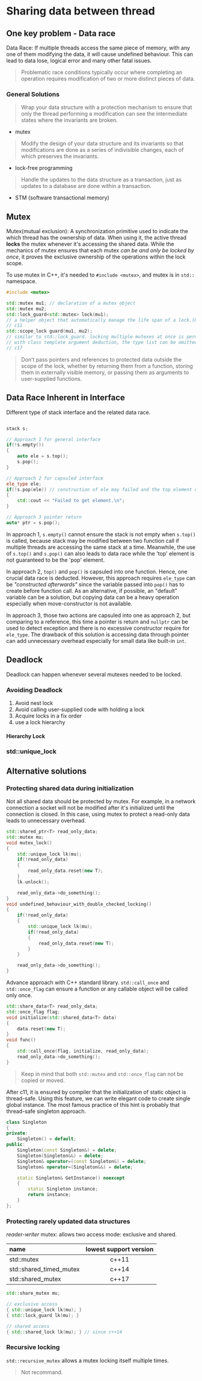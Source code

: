 # Sharing data between thread

## One key problem - Data race

Data Race: If multiple threads access the same piece of memory, with any one of them modifying the data, it will cause undefined behaviour. This can lead to data lose, logical error and many other fatal issues.

> Problematic race conditions typically occur where completing an operation requires modification of two or more distinct pieces of data.

### General Solutions

> Wrap your data structure with a protection mechanism to ensure that only the thread performing a modification can see the intermediate states where the invariants are broken.

- mutex

> Modify the design of your data structure and its invariants so that modifications are done as a series of indivisible changes, each of which preserves the invariants.

- lock-free programming

> Handle the updates to the data structure as a transaction, just as updates to a database are done within a transaction.

- STM (software transactional memory)

## Mutex

Mutex(mutual exclusion): A synchronization primitive used to indicate the which thread has the ownership of data. When using it, the active thread **locks** the mutex whenever it's accessing the shared data. While the mechanics of mutex ensures that each mutex *can be and only be locked by once*, it proves the exclusive ownership of the operations within the lock scope.

To use mutex in C++, it's needed to `#include <mutex>`, and mutex is in `std::` namespace.

```c++
#include <mutex>

std::mutex mu1; // declaration of a mutex object
std::mutex mu2;
std::lock_guard<std::mutex> lock(mu1);
// a helper object that automatically manage the life span of a lock.(RAII)
// c11
std::scope_lock guard(mu1, mu2);
// similar to std::lock_guard. locking multiple mutexes at once is permitted.(RAII)
// with class template argument deduction, the type list can be omitted
// c17
```

> Don’t pass pointers and references to protected data outside the scope of the lock, whether by returning them from a function, storing them in externally visible memory, or passing them as arguments to user-supplied functions.

## Data Race Inherent in Interface

Different type of stack interface and the related data race.

```c++

stack s;

// Approach 1 for general interface
if(!s.empty())
{
    auto ele = s.top();
    s.pop();
}

// Approach 2 for capsuled interface
ele_type ele;
if(!s.pop(ele)) // construction of ele may failed and the top element could lose in the meantime.
{
    std::cout << "Failed to get element.\n";
}

// Approach 3 pointer return
auto* ptr = s.pop();

```

In approach 1, `s.empty()` cannot ensure the stack is not empty when `s.top()` is called, because stack may be modified between two function call if multiple threads are accessing the same stack at a time.
Meanwhile, the use of `s.top()` and `s.pop()` can also leads to data race while the 'top' element is not guaranteed to be the 'pop' element.

In approach 2, `top()` and `pop()` is capsuled into one function. Hence, one crucial data race is deducted. However, this approach requires `ele_type` can be *"constructed afterwards"* since the variable passed into `pop()` has to create before function call. As an alternative, if possible, an "default" variable can be a solution, but copying data can be a heavy operation especially when move-constructor is not available.

In approach 3, those two actions are capsuled into one as approach 2, but comparing to a reference, this time a pointer is return and `nullptr` can be used to detect exception and there is no excessive constructor require for `ele_type`. The drawback of this solution is accessing data through pointer can add unnecessary overhead especially for small data like built-in `int`.

## Deadlock

Deadlock can happen whenever several mutexes needed to be locked.

### Avoiding Deadlock

1. Avoid nest lock
2. Avoid calling user-supplied code with holding a lock
3. Acquire locks in a fix order
4. use a lock hierarchy

#### Hierarchy Lock

### std::unique_lock

## Alternative solutions

### Protecting shared data during initialization

Not all shared data should be protected by mutex. For example, in a network connection a socket will not be modified after it's initialized until the connection is closed. In this case, using mutex to protect a read-only data leads to unnecessary overhead.

```c++
std::shared_ptr<T> read_only_data;
std::mutex mu;
void mutex_lock()
{
    std::unique_lock lk(mu);
    if(!read_only_data)
    {
        read_only_data.reset(new T);
    }
    lk.unlock();

    read_only_data->do_something();
}
void undefined_behaviour_with_double_checked_locking()
{
    if(!read_only_data)
    {
        std::unique_lock lk(mu);
        if(!read_only_data)
        {
            read_only_data.reset(new T);
        }
    }

    read_only_data->do_something();
}
```

Advance approach with C++ standard library. `std::call_once` and `std::once_flag` can ensure a function or any callable object will be called only once.

```c++
std::share_data<T> read_only_data;
std::once_flag flag;
void initialize(std::shared_data<T> data)
{
    data.reset(new T);
}
void func()
{
    std::call_once(flag, initialize, read_only_data);
    read_only_data->do_something();
}
```

> Keep in mind that both `std::mutex` and `std::once_flag` can not be copied or moved.

After c11, it is ensured by compiler that the initialization of static object is thread-safe. Using this feature, we can write elegant code to create single global instance. The most famous practice of this hint is probably that thread-safe singleton approach.

```c++
class Singleton
{
private:
    Singleton() = default;
public:
    Singleton(const Singleton&) = delete;
    Singleton(Singleton&&) = delete;
    Singleton& operator=(const Singleton&) = delete;
    Singleton& operator=(Singleton&&) = delete;

    static Singleton& GetInstance() noexcept
    {
        static Singleton instance;
        return instance;
    }
};
```

### Protecting rarely updated data structures

*reader-writer* mutex: allows two access mode: exclusive and shared.

name                    |lowest support version
:-----------------------|:--------------------:
std::mutex              |c++11
std::shared_timed_mutex |c++14
std::shared_mutex       |c++17

```c++
std::share_mutex mu;

// exclusive access
{ std::unique_lock lk(mu); }
{ std::lock_guard lk(mu); }

// shared access
{ std::shared_lock lk(mu); } // since c++14

```

### Recursive locking

`std::recursive_mutex` allows a mutex locking itself multiple times.

> Not recommand.
